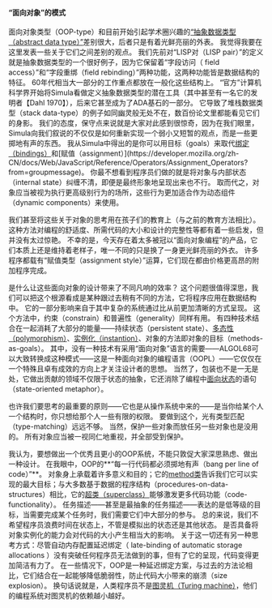 #### “面向对象”的模式

面向对象类型（OOP-type）和目前开始引起学术圈兴趣的[“抽象数据类型（abstract data type）”](http://baike.baidu.com/item/%E6%8A%BD%E8%B1%A1%E6%95%B0%E6%8D%AE%E7%B1%BB%E5%9E%8B)差别很大，后者只是有着光鲜亮丽的外表。
我觉得我要在这里发表一些关于它们之间差别的观点。
我们先前对“LISP对（LISP pair）”的定义就是抽象数据类型的一个很好例子，因为它保留着“字段访问（ field access）”和“字段重绑（field rebinding）”两种功能，这两种功能皆是数据结构的特征。
60年代相当大一部分的工作重点都放在一般化这些结构上。
“官方”计算机科学界开始将Simula看做定义抽象数据类型的潜在工具（其中甚至有一名它的发明者【Dahl 1970】），后来它甚至成为了ADA基石的一部分。
它导致了堆栈数据类型（stack data-type）的例子如同幽灵般无处不在，数百份论文里都能看见它们的身影。
我们的态度，保守点来说就是大家对此感到很惊奇，因为在我们眼里，Simula向我们叙说的不仅仅是如何重新实现一个弱小又短暂的观点，而是一些更掷地有声的东西。
我从Simula中得出的是你可以用目标（goals）来取代[绑定（bindings）](https://msdn.microsoft.com/zh-cn/library/ms752347(v=vs.110).aspx?from=groupmessage)和[赋值（assignment）](https://developer.mozilla.org/zh-CN/docs/Web/JavaScript/Reference/Operators/Assignment_Operators?from=groupmessage)。
你最不想看到程序员们做的就是将对象与内部状态（internal state）纠缠不清，即便是最终形象地呈现出来也不行。
取而代之，对象应当被视为执行更高级别行为的场所，这些行为更加适合作为动态组件（dynamic components）来使用。

我们甚至将这些关于对象的思考用在孩子们的教育上（与之前的教育方法相比）。
这种方法对编程的舒适度、所需代码的大小和设计的完整性等都有着一些启发，但并没有太过惊艳。
不幸的是，今天存在着太多被冠以“面向对象编程”的产品，它们本质上还是维持着老样子，唯一不同的只是换了一身更光鲜亮丽的外衣。
许多程序都载有“赋值类型（assignment style）”运算，它们现在都由价格更高昂的附加程序完成。

是什么让这些面向对象的设计带来了不同凡响的效率？
这个问题很值得深思，我们可以把这个根源看成是某种跟过去稍有不同的方法，它将程序应用在数据结构中。
它的一部分影响来自于其中复杂的系统通过比从前更加清晰的方式呈现。
这个方法中，约束（constrain）和普遍性（generality）同样有用。
有四种技术结合在一起消耗了大部分的能量——持续状态（persistent state）、[多态性（polymorphism）](http://baike.baidu.com/item/%E5%A4%9A%E6%80%81%E6%80%A7)、[实例化（instantion）](http://baike.baidu.com/item/%E5%AE%9E%E4%BE%8B%E5%8C%96)、对象的方法即对象的目标（methods-as-goals）。
其中，没有一种技术有采用“面向对象”语言的需要——ALGOL68可以大致转换成这种模式——这是一种面向对象的编程语言（OOPL）——它仅仅在一个特殊且卓有成效的方向上才关注设计者的思想。
当然了，包装也不是一无是处，它做出贡献的领域不仅限于状态的抽象，它还消除了编程中[面向状态](http://ishare.iask.sina.com.cn/f/18642642.html)的语句（state-oriented metaphor）。

也许我们要思考的最重要的原则——它也是从操作系统中来的——是当你给某个人一个结构时，你只想给那个人一些有限的权限。
要做到这个，光有类型匹配（type-matching）远远不够。
当然，保护一些对象而放任另一些对象也是没用的。
所有对象应当被一视同仁地重视，并全部受到保护。

我认为，要想做出一个优秀且更小的OOP系统，不能只敦促大家深思熟虑、做出一种设计。
在我眼中，OOP的**“每一行代码都必须掷地有声（bang per line of code）”**。
对象身上承载着许多意义和目的；它的[method类](http://www.apihome.cn/api/java/Method.html)告诉我们它可以实现的最大目标；与大多数基于数据的程序结构（procedures-on-data-structures）相比，它的[超类（superclass）](http://baike.baidu.com/item/%E8%B6%85%E7%B1%BB)能够激发更多代码功能（code-functionality）。
任务描述——甚至是最抽象的任务描述——表达的是低等级的目标，当需要完成某个任务时，我们需要它们中大部分的参与。
总的来说，我们不希望程序员浪费时间在状态上，不管是模拟出的状态还是其他状态。
是否具备将对象实例化的能力会对代码的大小产生相当大的影响。
关于这一切还有另一种思考方式：尽管自动内存配置延迟绑定（ late-binding of automatic storage allocations ）没有突破任何程序员无法做到的事，但有了它的呈现，代码变得更加简洁有力了。
在一些情况下，OOP是一种延迟绑定方案，与过去的方法论相比，它们结合在一起能够降低脆弱性，防止代码大小带来的崩溃（size explosion）。
换句话说就是，人类程序员不是[图灵机（Turing machine）](http://baike.baidu.com/item/%E5%9B%BE%E7%81%B5%E6%9C%BA)，他们的编程系统对图灵机的依赖越小越好。
